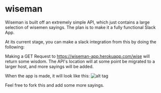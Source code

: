 # wiseman
Wiseman is built off an extremely simple API, which just contains a large selection of wisemen sayings. The plan is to make it a fully functional Slack App. 

At its current stage, you can make a slack integration from this by doing the following:

Making a GET Request to https://wiseman-app.herokuapp.com/wise will return some wisdom.
The API's location will at some point be migrated to a larger host, and more sayings will be added.

When the app is made, it will look like this:
![alt tag](/wiseman/master/ex.png)

Feel free to fork this and add some more sayings.
